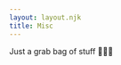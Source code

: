 ```yaml
---
layout: layout.njk
title: Misc
---
```


<div class="animate">

Just a grab bag of stuff 🤷🏾‍♂️

</div>